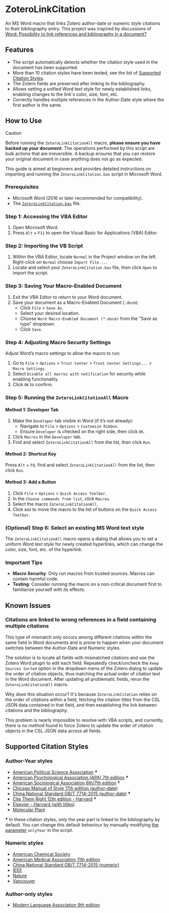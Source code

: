 # ZoteroLinkCitation

An MS Word macro that links Zotero author-date or numeric style citations to their bibliography entry. This project was inspired by discussions of [Word: Possibility to link references and bibliography in a document?](https://forums.zotero.org/discussion/12431/word-possibility-to-link-references-and-bibliography-in-a-document)

## Features

* The script automatically detects whether the citation style used in the document has been supported.
* More than 10 citation styles have been tested, see the list of [Supported Citation Styles](#supported-citation-styles).
* The Zotero fields are preserved after linking to the bibliography.
* Allows setting a unified Word text style for newly established links, enabling changes to the link's color, size, font, etc.
* Correctly handles multiple references in the Author-Date style where the first author is the same.

## How to Use

> [!CAUTION]
> Before running the `ZoteroLinkCitationAll` macro, **please ensure you have backed up your document**. The operations performed by this script are bulk actions that are irreversible. A backup ensures that you can restore your original document in case anything does not go as expected.

This guide is aimed at beginners and provides detailed instructions on importing and running the `ZoteroLinkCitation.bas` script in Microsoft Word.

### Prerequisites

- Microsoft Word (2016 or later recommended for compatibility).
- The [`ZoteroLinkCitation.bas`](https://raw.githubusercontent.com/altairwei/ZoteroLinkCitation/master/ZoteroLinkCitation.bas) file.

### Step 1: Accessing the VBA Editor

1. Open Microsoft Word.
2. Press `Alt` + `F11` to open the Visual Basic for Applications (VBA) Editor.

### Step 2: Importing the VB Script

1. Within the VBA Editor, locate `Normal` in the Project window on the left. Right-click on `Normal` choose `Import File...`.
2. Locate and select your `ZoteroLinkCitation.bas` file, then click `Open` to import the script.

### Step 3: Saving Your Macro-Enabled Document

1. Exit the VBA Editor to return to your Word document.
2. Save your document as a Macro-Enabled Document (`.docm`):
   - Click `File` > `Save As`.
   - Select your desired location.
   - Choose `Word Macro-Enabled Document (*.docm)` from the "Save as type" dropdown.
   - Click `Save`.

### Step 4: Adjusting Macro Security Settings

Adjust Word’s macro settings to allow the macro to run:

1. Go to `File` > `Options` > `Trust Center` > `Trust Center Settings...` > `Macro Settings`.
2. Select `Disable all macros with notification` for security while enabling functionality.
3. Click `OK` to confirm.

### Step 5: Running the `ZoteroLinkCitationAll` Macro

#### Method 1: Developer Tab

1. Make the `Developer` tab visible in Word (if it’s not already):
   - Navigate to `File` > `Options` > `Customize Ribbon`.
   - Ensure `Developer` is checked on the right side, then click `OK`.
2. Click `Macros` in the `Developer` tab.
3. Find and select `ZoteroLinkCitationAll` from the list, then click `Run`.

#### Method 2: Shortcut Key

Press `Alt` + `F8`, find and select `ZoteroLinkCitationAll` from the list, then click `Run`.

#### Method 3: Add a Button

1. Click `File` > `Options` > `Quick Access Toolbar`.
2. In the `Choose commands from list`, click `Macros`.
3. Select the macro `ZoteroLinkCitationAll`.
4. Click `Add` to move the macro to the list of buttons on the `Quick Access Toolbar`.

### (Optional) Step 6: Select an existing MS Word text style

The `ZoteroLinkCitationAll` macro opens a dialog that allows you to set a uniform Word text style for newly created hyperlinks, which can change the color, size, font, etc. of the hyperlink.

### Important Tips

- **Macro Security**: Only run macros from trusted sources. Macros can contain harmful code.
- **Testing**: Consider running the macro on a non-critical document first to familiarize yourself with its effects.

## Known Issues

### Citations are linked to wrong references in a field containing multiple citations

This type of mismatch only occurs among different citations within the same field in Word documents and is prone to happen when your document switches between the Author-Date and Numeric styles.

The solution is to locate all fields with mismatched citations and use the Zotero Word plugin to edit each field. Repeatedly check/uncheck the `Keep Sources Sorted` option in the dropdown menu of the Zotero dialog to update the order of citation objects, thus matching the actual order of citation text in the Word document. After updating all problematic fields, rerun the `ZoteroLinkCitationAll` macro.

Why does this situation occur? It's because `ZoteroLinkCitation` relies on the order of citations within a field, fetching the citation titles from the CSL JSON data contained in that field, and then establishing the link between citations and the bibliography.

This problem is nearly impossible to resolve with VBA scripts, and currently, there is no method found to force Zotero to update the order of citation objects in the CSL JSON data across all fields.

## Supported Citation Styles

### Author-Year styles

* [American Political Science Association](http://www.zotero.org/styles/american-political-science-association) **&dagger;**
* [American Psychological Association (APA) 7th edition](http://www.zotero.org/styles/apa) **&dagger;**
* [American Sociological Association 6th/7th edition](http://www.zotero.org/styles/american-sociological-association) **&dagger;**
* [Chicago Manual of Style 17th edition (author-date)](http://www.zotero.org/styles/chicago-author-date)
* [China National Standard GB/T 7714-2015 (author-date)](http://www.zotero.org/styles/china-national-standard-gb-t-7714-2015-author-date) **&dagger;**
* [Cite Them Right 12th edition - Harvard](http://www.zotero.org/styles/harvard-cite-them-right) **&dagger;**
* [Elsevier - Harvard (with titles)](http://www.zotero.org/styles/elsevier-harvard)
* [Molecular Plant](http://www.zotero.org/styles/molecular-plant)

**&dagger;** In these citation styles, only the year part is linked to the bibliography by default. You can change this default behaviour by manually modifying [the parameter](https://github.com/altairwei/ZoteroLinkCitation/blob/v0.1.1/ZoteroLinkCitation.bas#L578) `onlyYear` in the script.

### Numeric styles

* [American Chemical Society](http://www.zotero.org/styles/american-chemical-society)
* [American Medical Association 11th edition](http://www.zotero.org/styles/american-medical-association)
* [China National Standard GB/T 7714-2015 (numeric)](http://www.zotero.org/styles/china-national-standard-gb-t-7714-2015-numeric)
* [IEEE](http://www.zotero.org/styles/ieee)
* [Nature](http://www.zotero.org/styles/nature)
* [Vancouver](http://www.zotero.org/styles/vancouver)

### Author-only styles

* [Modern Language Association 9th edition](http://www.zotero.org/styles/modern-language-association)
